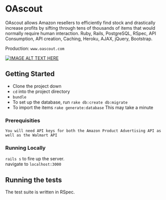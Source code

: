 # OAscout

OAscout allows Amazon resellers to efficiently find stock and drastically increase
profits by sifting through tens of thousands of items that would normally require
human interaction. Ruby, Rails, PostgreSQL, RSpec, API Consumption, API creation,
Caching, Heroku, AJAX, jQuery, Bootstrap.

Production: `www.oascout.com`  

[![IMAGE ALT TEXT HERE](http://i.imgur.com/k8rlfFZ.png)](https://www.youtube.com/watch?v=jlp7bXvxDNM)


## Getting Started

* Clone the project down    
* `cd` into the project directory  
* `bundle`  
* To set up the database, run `rake db:create db:migrate`
* To import the items `rake generate:database`  This may take a minute

### Prerequisities


```
You will need API keys for both the Amazon Product Advertising API as well as the Walmart API
```

### Running Locally

`rails s` to fire up the server.   
navigate to `localhost:3000`


## Running the tests

The test suite is written in RSpec.
